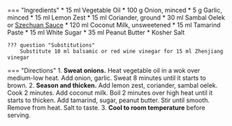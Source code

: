 === "Ingredients"
    * 15 ml Vegetable Oil
    * 100 g Onion, minced
    * 5 g Garlic, minced
    * 15 ml Lemon Zest
    * 15 ml Coriander, ground
    * 30 ml Sambal Oelek or [Szechuan Sauce](szechuan-sauce.md)
    * 120 ml Coconut Milk, unsweetened
    * 15 ml Tamarind Paste
    * 15 ml White Sugar
    * 35 ml Peanut Butter
    * Kosher Salt

    ??? question "Substitutions"
        Substitute 10 ml balsamic or red wine vinegar for 15 ml Zhenjiang vinegar

=== "Directions"
    1. **Sweat onions.** Heat vegetable oil in a wok over medium-low heat. Add onion, garlic. Sweat 8 minutes until it starts to brown.
    2. **Season and thicken.** Add lemon zest, coriander, sambal oelek. Cook 2 minutes. Add coconut milk. Boil 2 minutes over high heat until it starts to thicken. Add tamarind, sugar, peanut butter. Stir until smooth. Remove from heat. Salt to taste.
    3. **Cool to room temperature** before serving.

[^1]:
    Yeo, Chris. ["Garlic Peanut Sauce."](https://www.foodandwine.com/recipes/garlic-peanut-sauce). Food & Wine. May 2009. Accessed 2020.
